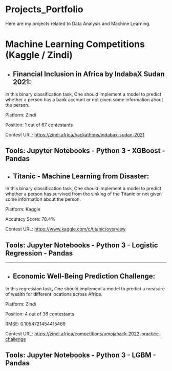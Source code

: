 # Projects_Portfolio
Here are my projects related to Data Analysis and Machine Learning.
# Machine Learning Competitions (Kaggle / Zindi)
* ## Financial Inclusion in Africa by IndabaX Sudan 2021: 
In this binary classification task, One should implement a model to predict whether a person has a bank account or not given some information about the person.

Platform: Zindi

Position: 1 out of 67 contestants

Contest URL: https://zindi.africa/hackathons/indabax-sudan-2021

Tools: Jupyter Notebooks - Python 3 - XGBoost - Pandas
---------------------------------------------------------------------------------------
* ## Titanic - Machine Learning from Disaster: 
In this binary classification task, One should implement a model to predict whether a person has survived from the sinking of the Titanic or not given some information about the person.

Platform: Kaggle

Accuracy Score: 78.4%

Contest URL: https://www.kaggle.com/c/titanic/overview

## Tools: Jupyter Notebooks - Python 3 - Logistic Regression - Pandas
---------------------------------------------------------------------------------------
* ## Economic Well-Being Prediction Challenge: 
In this regression task, One should implement a model to predict a measure of wealth for different locations across Africa.

Platform: Zindi

Position: 4 out of 36 contestants

RMSE: 0.1054721454415469

Contest URL: https://zindi.africa/competitions/umojahack-2022-practice-challenge

## Tools: Jupyter Notebooks - Python 3 - LGBM - Pandas
